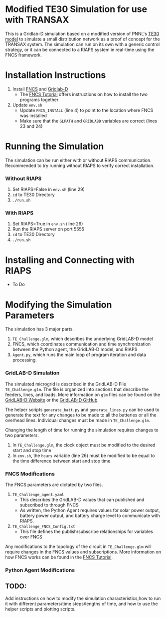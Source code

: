 # Modified TE30 Simulation for use with TRANSAX
This is a Gridlab-D simulation based on a modified version of PNNL's [TE30 model](https://github.com/pnnl/tesp/tree/master/examples/te30) to simulate a small distribution network as a proof of concept for the TRANSAX system. The simulation can run on its own with a generic control strategy, or it can be connected to a RIAPS system in real-time using the FNCS framework.

# Installation Instructions
1. Install [FNCS](https://github.com/FNCS/fncs) and [Gridlab-D](http://gridlab-d.shoutwiki.com/wiki/Installation_Guide)
    * The [FNCS Tutorial](https://github.com/FNCS/FNCS-Tutorial/tree/master/demo-gld-ns3) offers instructions on how to install the two programs together
1. Update `env.sh`
    * Update `FNCS_INSTALL` (line 4) to point to the location where FNCS was installed
    * Make sure that the `GLPATH` and `GRIDLABD` variables are correct (lines 23 and 24) 

# Running the Simulation
The simulation can be run either with or without RIAPS communication. Recommended to try running without RIAPS to verify correct installation.
### Without RIAPS
1. Set RIAPS=False in `env.sh` (line 29)
2. `cd` to TE30 Directory
1. `./run.sh`

### With RIAPS
1. Set RIAPS=True in `env.sh` (line 29)
1. Run the RIAPS server on port 5555
1. `cd` to TE30 Directory
1. `./run.sh`

# Installing and Connecting with RIAPS
* To Do

# Modifying the Simulation Parameters
The simulation has 3 major parts.
1. `TE_Challenge.glm`, which describes the underlying GridLAB-D model
1. FNCS, which coordinates communication and time synchronization between the Python agent, the GridLAB-D model, and RIAPS
1. `Agent.py`, which runs the main loop of program iteration and data processing.

### GridLAB-D Simulation
The simulated microgrid is described in the GridLAB-D File `TE_Challenge.glm`. The file is organized into sections that describe the feeders, lines, and loads. More information on `glm` files can be found on the [GridLAB-D Website](https://www.gridlabd.org/) or the [GridLAB-D GitHub](https://github.com/gridlab-d).

The helper scripts `generate_batt.py` and `generate_lines.py` can be used to generate the text for any changes to be made to all the batteries or all the overhead lines. Individual changes must be made in `TE_Challenge.glm`.

Changing the length of time for running the simulation requires changes to two parameters.
1. In `TE_Challenge.glm`, the clock object must be modified to the desired start and stop time
1. In `env.sh`, the `hours` variable (line 26) must be modified to be equal to the time difference between start and stop time.

### FNCS Modifications
The FNCS parameters are dictated by two files.
1.  `TE_Challenge_agent.yaml`
    * This describes the GridLAB-D values that can published and subscribed to through FNCS
    * As written, the Python Agent requires values for solar power output, battery power output, and battery charge level to communicate with RIAPS.
1. `TE_Challenge_FNCS_Config.txt`
    * This file defines the publish/subscribe relationships for variables over FNCS

Any modifications to the topology of the circuit in `TE_Challenge.glm` will require changes in the FNCS values and subscriptions. More information on how FNCS works can be found in the [FNCS Tutorial](https://github.com/FNCS/FNCS-Tutorial/tree/master/demo-gld-ns3).

### Python Agent Modifications


## TODO: 
Add instructions on how to modify the simulation characteristics,how to run it with different parameters/time steps/lengths of time, and how to use the helper scripts and plotting scripts.